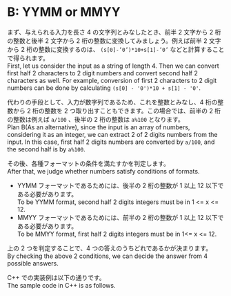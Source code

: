 # B: YYMM or MMYY
まず、与えられる入力を長さ 4 の文字列とみなしたとき、前半 2 文字から 2 桁の整数と後半 2 文字から 2 桁の整数に変換してみましょう。例えば前半 2 文字から 2 桁の整数に変換するのは、 `(s[0]-’0’)*10+s[1]-’0’` などと計算することで得られます。  
First, let us consider the input as a string of length 4. Then we can convert first half 2 characters to 2 digit numbers and convert second half 2 characters as well. For example, conversion of first 2 characters to 2 digit numbers can be done by calculating `(s[0] - '0')*10 + s[1] - '0'`.

代わりの手段として、入力が数字列であるため、これを整数とみなし、4 桁の整数から 2 桁の整数を 2 つ取り出すこともできます。この場合では、前半の 2 桁の整数は例えば `a/100` 、後半の 2 桁の整数は `a%100` となります。  
Plan B(As an alternative), since the input is an array of numbers, considering it as an integer, we can extract 2 of 2 digits numbers from the input. In this case, first half 2 digits numbers are converted by `a/100`, and the second half is by `a%100`.

その後、各種フォーマットの条件を満たすかを判定します。  
After that, we judge whether numbers satisfy conditions of formats.
* YYMM フォーマットであるためには、後半の 2 桁の整数が 1 以上 12 以下である必要があります。  
To be YYMM format, second half 2 digits integers must be in 1 <= x <= 12.
* MMYY フォーマットであるためには、前半の 2 桁の整数が 1 以上 12 以下である必要があります。    
To be MMYY format,  first half 2 digits integers must be in 1<= x <= 12.

上の 2 つを判定することで、4 つの答えのうちどれであるかが決まります。  
By checking the above 2 conditions, we can decide the answer from 4 possible answers.

C++ での実装例は以下の通りです。  
The sample code in C++ is as follows.

